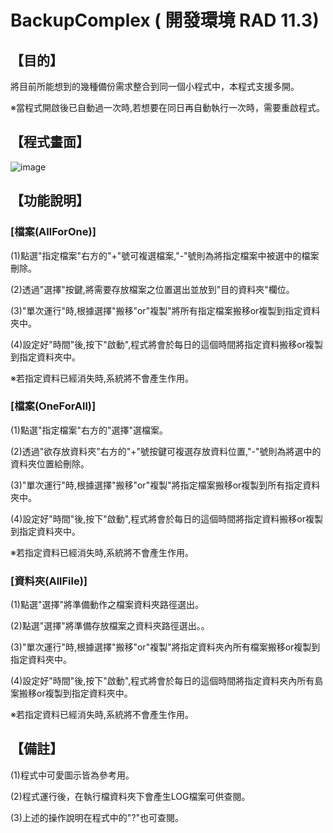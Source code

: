 # BackupComplex ( 開發環境 RAD 11.3)
## 【目的】
將目前所能想到的幾種備份需求整合到同一個小程式中，本程式支援多開。

※當程式開啟後已自動過一次時,若想要在同日再自動執行一次時，需要重啟程式。

## 【程式畫面】
![image](https://github.com/TankChung/BackupComplex/assets/114731281/7eb7d9b1-7e15-4182-b4c3-87e757537f8f)

## 【功能說明】
### [檔案(AllForOne)]
(1)點選"指定檔案"右方的"+"號可複選檔案,"-"號則為將指定檔案中被選中的檔案刪除。

(2)透過"選擇"按鍵,將需要存放檔案之位置選出並放到"目的資料夾"欄位。

(3)"單次運行"時,根據選擇"搬移"or"複製"將所有指定檔案搬移or複製到指定資料夾中。

(4)設定好"時間"後,按下"啟動",程式將會於每日的這個時間將指定資料搬移or複製到指定資料夾中。

※若指定資料已經消失時,系統將不會產生作用。

### [檔案(OneForAll)]
(1)點選"指定檔案"右方的"選擇"選檔案。

(2)透過"欲存放資料夾"右方的"+"號按鍵可複選存放資料位置,"-"號則為將選中的資料夾位置給刪除。

(3)"單次運行"時,根據選擇"搬移"or"複製"將指定檔案搬移or複製到所有指定資料夾中。

(4)設定好"時間"後,按下"啟動",程式將會於每日的這個時間將指定資料搬移or複製到指定資料夾中。

※若指定資料已經消失時,系統將不會產生作用。

### [資料夾(AllFile)]
(1)點選"選擇"將準備動作之檔案資料夾路徑選出。

(2)點選"選擇"將準備存放檔案之資料夾路徑選出。。

(3)"單次運行"時,根據選擇"搬移"or"複製"將指定資料夾內所有檔案搬移or複製到指定資料夾中。

(4)設定好"時間"後,按下"啟動",程式將會於每日的這個時間將指定資料夾內所有島案搬移or複製到指定資料夾中。

※若指定資料已經消失時,系統將不會產生作用。
## 【備註】
(1)程式中可愛圖示皆為參考用。

(2)程式運行後，在執行檔資料夾下會產生LOG檔案可供查閱。

(3)上述的操作說明在程式中的"?"也可查閱。
